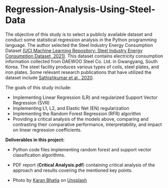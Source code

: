 # Regression-Analysis-Using-Steel-Data

The objective of this study is to select a publicly available dataset and conduct some statistical regression analysis in the Python programming language. The author selected the Steel Industry Energy Consumption Dataset [(UCI Machine Learning Repository: Steel Industry Energy Consumption Dataset, 2021)](https://archive.ics.uci.edu/dataset/851/steel+industry+energy+consumption). This dataset contains electricity consumption information collected from DAEWOO Steel Co. Ltd. in Gwangyang, South Korea. The steel facility produces various types of coils, steel plates, and iron plates. Some relevant research publications that have utilized the dataset include [Sathishkumar et al., 2020](http://ktsde.kips.or.kr/full-text/453). 

The goals of this study include:
- Implementing Linear Regression (LR) and regularized Support Vector Regression (SVR)
- Implementing L1, L2, and Elastic Net (EN) regularization
- Implementing the Random Forest Regression (RFR) algorithm
- Providing a critical analysis of the models above, comparing and contrasting their comparative performance, interpretability, and impact on linear regression coefficients.

**Deliverables in this project:**

- Python code files implementing random forest and support vector classification algorithms.
- PDF report (**Critical Analysis.pdf**) containing critical analysis of the approach and results covering the mentioned key points.

- Photo by <a href="https://unsplash.com/@karanbhatia9?utm_content=creditCopyText&utm_medium=referral&utm_source=unsplash">Karan Bhatia</a> on <a href="https://unsplash.com/photos/person-grinding-pipe-steel-wool-photography-ib7jwp7m0iA?utm_content=creditCopyText&utm_medium=referral&utm_source=unsplash">Unsplash</a>
  

